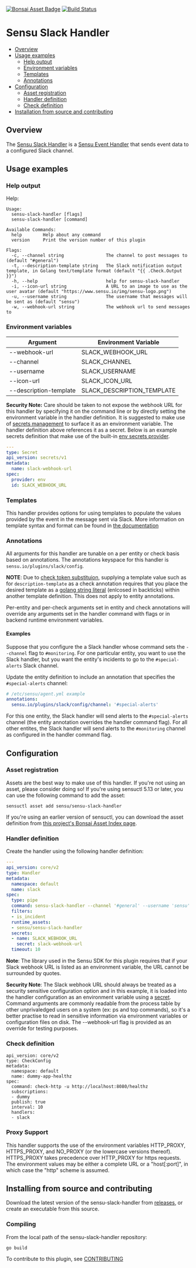 [![Bonsai Asset Badge](https://img.shields.io/badge/Sensu%20Slack%20Handler-Download%20Me-brightgreen.svg?colorB=89C967&logo=sensu)](https://bonsai.sensu.io/assets/sensu/sensu-slack-handler) [![Build Status](https://travis-ci.org/sensu/sensu-slack-handler.svg?branch=master)](https://travis-ci.org/sensu/sensu-slack-handler)

# Sensu Slack Handler

- [Overview](#overview)
- [Usage examples](#usage-examples)
  - [Help output](#help-output)
  - [Environment variables](#environment-variables)
  - [Templates](#templates)
  - [Annotations](#annotations)
- [Configuration](#configuration)
  - [Asset registration](#asset-registration)
  - [Handler definition](#handler-definition)
  - [Check definition](#check-definition)
- [Installation from source and contributing](#installation-from-source-and-contributing)

## Overview


The [Sensu Slack Handler][0] is a [Sensu Event Handler][3] that sends event data
to a configured Slack channel.

## Usage examples

### Help output

Help:

```
Usage:
  sensu-slack-handler [flags]
  sensu-slack-handler [command]

Available Commands:
  help        Help about any command
  version     Print the version number of this plugin

Flags:
  -c, --channel string                The channel to post messages to (default "#general")
  -t, --description-template string   The Slack notification output template, in Golang text/template format (default "{{ .Check.Output }}")
  -h, --help                          help for sensu-slack-handler
  -i, --icon-url string               A URL to an image to use as the user avatar (default "https://www.sensu.io/img/sensu-logo.png")
  -u, --username string               The username that messages will be sent as (default "sensu")
  -w, --webhook-url string            The webhook url to send messages to
```

### Environment variables

|Argument               |Environment Variable       |
|-----------------------|---------------------------|
|--webhook-url          |SLACK_WEBHOOK_URL          |
|--channel              |SLACK_CHANNEL              |
|--username             |SLACK_USERNAME             |
|--icon-url             |SLACK_ICON_URL             |
|--description-template |SLACK_DESCRIPTION_TEMPLATE |


**Security Note:** Care should be taken to not expose the webhook URL for this handler by specifying it
on the command line or by directly setting the environment variable in the handler definition.  It is
suggested to make use of [secrets management][7] to surface it as an environment variable.  The
handler definition above references it as a secret.  Below is an example secrets definition that make
use of the built-in [env secrets provider][8].

```yml
---
type: Secret
api_version: secrets/v1
metadata:
  name: slack-webhook-url
spec:
  provider: env
  id: SLACK_WEBHOOK_URL
```

### Templates

This handler provides options for using templates to populate the values
provided by the event in the message sent via Slack. More information on
template syntax and format can be found in [the documentation][9]


### Annotations

All arguments for this handler are tunable on a per entity or check basis based
on annotations. The annotations keyspace for this handler is
`sensu.io/plugins/slack/config`.

**NOTE**: Due to [check token substituion][10], supplying a template value such
as for `description-template` as a check annotation requires that you place the
desired template as a [golang string literal][11] (enlcosed in backticks)
within another template definition.  This does not apply to entity annotations.

Per-entity and per-check arguments set in entity and check annotations will override any arguments set in the handler command with flags or in backend runtime environment variables.

#### Examples

Suppose that you configure the a Slack handler whose command sets the `--channel` flag to `#monitoring`.
For one particular entity, you want to use the Slack handler, but you want the entity's incidents to go to the `#special-alerts` Slack channel.

Update the entity definition to include an annotation that specifies the `#special-alerts` channel:

```yml
# /etc/sensu/agent.yml example
annotations:
  sensu.io/plugins/slack/config/channel: '#special-alerts'
```

For this one entity, the Slack handler will send alerts to the `#special-alerts` channel (the entity annotation overrides the handler command flag).
For all other entites, the Slack handler will send alerts to the `#monitoring` channel as configured in the handler command flag.

## Configuration

### Asset registration

Assets are the best way to make use of this handler. If you're not using an asset, please consider doing so! If you're using sensuctl 5.13 or later, you can use the following command to add the asset:

`sensuctl asset add sensu/sensu-slack-handler`

If you're using an earlier version of sensuctl, you can download the asset
definition from [this project's Bonsai Asset Index
page][6].

### Handler definition

Create the handler using the following handler definition:

```yml
---
api_version: core/v2
type: Handler
metadata:
  namespace: default
  name: slack
spec:
  type: pipe
  command: sensu-slack-handler --channel '#general' --username 'sensu'
  filters:
  - is_incident
  runtime_assets:
  - sensu/sensu-slack-handler
  secrets:
  - name: SLACK_WEBHOOK_URL
    secret: slack-webhook-url
  timeout: 10
```
**Note**: The library used in the Sensu SDK for this plugin requires that if your Slack webhook URL is listed as an environment variable, the URL cannot be surrounded by quotes. 

**Security Note**: The Slack webhook URL should always be treated as a security
sensitive configuration option and in this example, it is loaded into the
handler configuration as an environment variable using a [secret][5]. Command
arguments are commonly readable from the process table by other unprivaledged
users on a system (ex: ps and top commands), so it's a better practise to read
in sensitive information via environment variables or configuration files on
disk. The --webhook-url flag is provided as an override for testing purposes.

### Check definition

```
api_version: core/v2
type: CheckConfig
metadata:
  namespace: default
  name: dummy-app-healthz
spec:
  command: check-http -u http://localhost:8080/healthz
  subscriptions:
  - dummy
  publish: true
  interval: 10
  handlers:
  - slack
```

### Proxy Support

This handler supports the use of the environment variables HTTP_PROXY,
HTTPS_PROXY, and NO_PROXY (or the lowercase versions thereof). HTTPS_PROXY takes
precedence over HTTP_PROXY for https requests.  The environment values may be
either a complete URL or a "host[:port]", in which case the "http" scheme is assumed.

## Installing from source and contributing

Download the latest version of the sensu-slack-handler from [releases][4],
or create an executable from this source.

### Compiling

From the local path of the sensu-slack-handler repository:
```
go build
```

To contribute to this plugin, see [CONTRIBUTING](https://github.com/sensu/sensu-go/blob/master/CONTRIBUTING.md)

[0]: https://github.com/sensu/sensu-slack-handler
[1]: https://github.com/sensu/sensu-go
[3]: https://docs.sensu.io/sensu-go/latest/reference/handlers/#how-do-sensu-handlers-work
[4]: https://github.com/sensu/sensu-slack-handler/releases
[5]: https://docs.sensu.io/sensu-go/latest/reference/secrets/
[6]: https://bonsai.sensu.io/assets/sensu/sensu-slack-handler
[7]: https://docs.sensu.io/sensu-go/latest/guides/secrets-management/
[8]: https://docs.sensu.io/sensu-go/latest/guides/secrets-management/#use-env-for-secrets-management
[9]: https://docs.sensu.io/sensu-go/latest/observability-pipeline/observe-process/handler-templates/
[10]: https://docs.sensu.io/sensu-go/latest/observability-pipeline/observe-schedule/checks/#check-token-substitution
[11]: https://golang.org/ref/spec#String_literals
